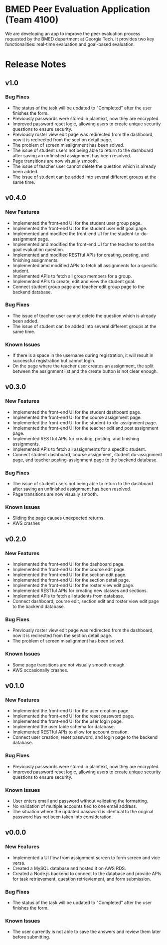 # BMED Peer Evaluation Application (Team 4100)

We are developing an app to improve the peer evaluation process requested by the BMED department at Georgia Tech. It provides two key functionalities: real-time evaluation and goal-based evaluation.
# Release Notes
## v1.0
### Bug Fixes
* The status of the task will be updated to "Completed" after the user finishes the form.
* Previously passwords were stored in plaintext, now  they are encrypted.
* Improved password reset logic, allowing users to create unique security questions to ensure security.
* Previously roster view edit page was redirected from the dashboard, now it is redirected from the section detail page.
* The problem of screen misalignment has been solved.
* The issue of student users not being able to return to the dashboard after saving an unfinished assignment has been resolved.
* Page transitions are now visually smooth.
* The issue of teacher user cannot delete the question which is already been added.
* The issue of student can be added into several different groups at the same time.
## v0.4.0
### New Features
* Implemented the front-end UI for the student user group page.
* Implemented the front-end UI for the student user edit goal page.
* Implemented and modified the front-end UI for the student-to-do-assignment page.
* Implemented and modified the front-end UI for the teacher to set the goal evaluation question.
* Implemented and modified RESTful APIs for creating, posting, and finishing assignments.
* Implemented amd modified APIs to fetch all assignments for a specific student.
* Implemented APIs to fetch all group members for a group.
* Implemented APIs to create, edit and view the student goal.
* Connect student group page and teacher edit group page to the backend database.
### Bug Fixes
* The issue of teacher user cannot delete the question which is already been added.
* The issue of student can be added into several different groups at the same time.
### Known Issues
* If there is a space in the username during registration, it will result in successful registration but cannot login.
* On the page where the teacher user creates an assignment, the split between the assignment list and the create button is not clear enough.
## v0.3.0
### New Features
* Implemented the front-end UI for the student dashboard page.
* Implemented the front-end UI for the course assignment page.
* Implemented the front-end UI for the student-to-do-assignment page.
* Implemented the front-end UI for the teacher edit and post assignment page.
* Implemented RESTful APIs for creating, posting, and finishing assignments.
* Implemented APIs to fetch all assignments for a specific student.
* Connect student dashboard, course assignment, student do-assignment page, and teacher posting-assignment page to the backend database.
### Bug Fixes
* The issue of student users not being able to return to the dashboard after saving an unfinished assignment has been resolved.
* Page transitions are now visually smooth.
### Known Issues
* Sliding the page causes unexpected returns.
* AWS crashes
## v0.2.0
### New Features
* Implemented the front-end UI for the dashboard page.
* Implemented the front-end UI for the course edit page.
* Implemented the front-end UI for the section edit page.
* Implemented the front-end UI for the section detail page.
* Implemented the front-end UI for the roster view edit page.
* Implemented RESTful APIs for creating new classes and sections.
* Implemented APIs to fetch all students from database.
* Connect dashboard, course edit, section edit and roster view edit page to the backend database.
### Bug Fixes
* Previously roster view edit page was redirected from the dashboard, now it is redirected from the section detail page.
* The problem of screen misalignment has been solved.
### Known Issues
* Some page transitions are not visually smooth enough.
* AWS occasionally crashes.
## v0.1.0
### New Features
* Implemented the front-end UI for the user creation page.
* Implemented the front-end UI for the reset password page.
* Implemented the front-end UI for the user login page.
* Implemented the user table schema for database.
* Implemented RESTful APIs to allow for account creation.
* Connect user creation, reset password, and login page to the backend database.
### Bug Fixes
* Previously passwords were stored in plaintext, now  they are encrypted.
* Improved password reset logic, allowing users to create unique security questions to ensure security.
### Known Issues
* User enters email and password without validating the formatting.
* No validation of multiple accounts tied to one email address.
* The situation where the updated password is identical to the original password has not been taken into consideration.
## v0.0.0
### New Features
* Implemented a UI flow from assignment screen to form screen and vice versa.
* Created a MySQL database and hosted it on AWS RDS.
* Created a Node.js backend to connect to the database and provide APIs for task retrievement, question retrieviement, and form submission.
### Bug Fixes
* The status of the task will be updated to "Completed" after the user finishes the form.
### Known Issues
* The user currently is not able to save the answers and review them later before submitting.

